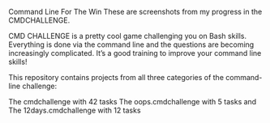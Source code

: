 Command Line For The Win
These are screenshots from my progress in the CMDCHALLENGE.

CMD CHALLENGE is a pretty cool game challenging you on Bash skills. Everything is done via the command line and the questions are becoming increasingly complicated. It’s a good training to improve your command line skills!

This repository contains projects from all three categories of the command-line challenge:

The cmdchallenge with 42 tasks
The oops.cmdchallenge with 5 tasks
and The 12days.cmdchallenge with 12 tasks

